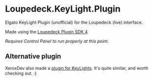# Loupedeck.KeyLight.Plugin
Elgato KeyLight Plugin (unofficial) for the Loupedeck (live) interface.

Made using the [Loupedeck Plugin SDK 4](https://github.com/Loupedeck/LoupedeckPluginSdk4/wiki)

_Requires Control Panel to run properly at this point._

## Alternative plugin

XeroxDev also made a [plugin for KeyLights](https://help.xeroxdev.de/en/loupedeck/elgato-control/home). It's quite similar, and worth checking out. :)
